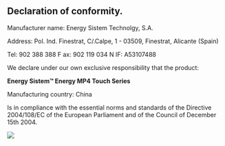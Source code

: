 ## Declaration of conformity.

Manufacturer name: Energy Sistem Technolgy, S.A.

Address: Pol. Ind. Finestrat, C/.Calpe, 1 - 03509, Finestrat, Alicante (Spain)

Tel: 902 388 388 F ax: 902 119 034 N IF: A53107488

We declare under our own exclusive responsibility that the product:

**Energy Sistem™ Energy MP4 Touch Series**

Manufacturing country: China

Is in compliance with the essential norms and standards of the Directive 2004/108/EC of the European Parliament and of the Council of December 15th
2004.

![](http://static.energysistem.com/images/manuals/39052/54887c2a4f567.jpg)

